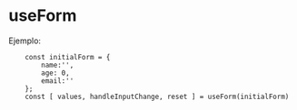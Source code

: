 # useForm

Ejemplo:
```
    const initialForm = {
        name:'',
        age: 0,
        email:''
    };
    const [ values, handleInputChange, reset ] = useForm(initialForm)
```